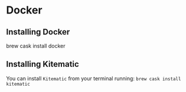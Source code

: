 # Docker

## Installing Docker

brew cask install docker

## Installing Kitematic

You can install `Kitematic`  from your terminal running:  `brew cask install kitematic`

